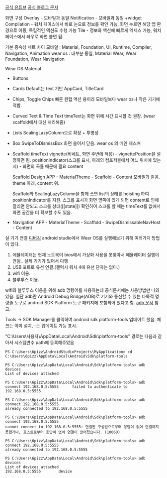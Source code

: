 
[공식 유튜브](https://www.youtube.com/watch?v=B7D3G6tC9n0)
[공식 블로그 문서](https://android-developers.googleblog.com/2021/10/compose-for-wear-os-now-in-developer.html)

화면 구성
Overlay - 모바일과 동일
Notification - 모바일과 동일
+widget
Compliation - 워치 페이스에서 바로 눈으로 정보를 확인 가능, 화면 누르면 해당 앱 환경으로 이동, 독립적인 액션도 수행 가능
Tile - 정보와 액션에 빠르게 엑세스 가능, 워치 페이스에서 좌우로 화면 쓸면 됨.


기본 종속성 세트 차이
모바일 : Material, Foundation, UI, Runtime, Compiler, Navigation, Animation 
wear os : 대부분 동일, Material Wear, Wear Foundation, Wear Navigation 


Wear OS Material
- Buttons
- Cards
	Default는 text 기반
	AppCard, TitleCard
- Chips, Toggle Chips
	빠른 원탭 액션 용이라 모바일보다 wear os나 작은 기기에 적합.
- Curved Text & Time Text
	timeText는 화면 위에 시간 표시할 것 권장. (wear scaffold에서 대신 처리해줌)
- Lists
	ScalingLazyColumn으로 확장 + 투명성.
- Box
	SwipeToDismissBox 화면 쓸어서 닫음. wear os 의 메인 제스쳐
- Scaffold
	timeText
	vignette(비네트, 화면 주변에 적용) - vignettePosition을 설정하면 됨.
	positionIndicator(스크롤 표시, 아래의 컴포저블에서 어느 위치에 있는지) - 화면의 곡률 때문에 필요 
	content

	Scaffold Design
	APP - MaterialTheme - Scaffold - Content
	모바일과 같음. theme 아래, content 위.
	
	Scaffold와 ScalingLazyColumn을 함께 쓰면 list의 상태를 hoisting 하여 positionIndicator를 지원.
	스크롤 표시가 화면 옆쪽에 있게 되면 content로 인해 잘리면 안되고 스크롤 상태([[state]]) 확인하여 스크롤 할 때는 timeText를 없애서 화면 공간을 더 확보할 수도 있음.

- Navigation
	APP - MaterialTheme - Scaffold - SwipeDismissableNavHost - Content



실 기기 연결 [디버깅](https://developer.android.com/training/wearables/apps/debugging?hl=ko)
android studio에서 Wear OS를 실행해보기 위해 여러가지 방법이 있다.
1. 에뮬레이터는 현재 노트북이 bios에서 가상화 사용을 못찾아서 에뮬레이터 실행이 안됨..
	실제 기기가 있어서 다행
2. USB 포트로 유선 연결.(갤럭시 워치 4에 유선 단자는 없다.)  
3. wifi 이용. 
4. 블루투스 이용.

wifi와 블루투스 이용을 위해 adb 명령어를 사용하는데 공식문서에는 사용방법만 나와 있음.
일단 adb란 Android Debug Bridge(ADB)로 기기와 통신할 수 있는 다목적 명령줄 도구로 android SDK Platform 도구 패키지에 포함되어 있다고 함. [adb 문서](https://developer.android.com/studio/command-line/adb?hl=ko) 참고.

Tools -> SDK Manager를 클릭하여 android sdk platform-tools 업데이트 했음.
체크는 이미 설치, -는 업데이트 가능 표시.

"C:\Users\사용자\AppData\Local\Android\Sdk\platform-tools" 경로는 다음과 같아서 시스템변수 path에 등록해주었음

```
PS C:\Users\6pizz\AndroidStudioProjects\MyApplication> cd C:\Users\6pizz\AppData\Local\Android\Sdk\platform-tools

PS C:\Users\6pizz\AppData\Local\Android\Sdk\platform-tools> adb devices
List of devices attached

PS C:\Users\6pizz\AppData\Local\Android\Sdk\platform-tools> adb connect 192.168.0.5:5555      failed to authenticate to 192.168.0.5:5555

PS C:\Users\6pizz\AppData\Local\Android\Sdk\platform-tools> adb connect 192.168.0.5:5555
already connected to 192.168.0.5:5555

PS C:\Users\6pizz\AppData\Local\Android\Sdk\platform-tools> adb connect 192.168.0.5:5555
cannot connect to 192.168.0.5:5555: 연결된 구성원으로부터 응답이 없어 연결하지 못했거나, 호스트로부터 응답이 없어 연결이 끊어졌습니다. (10060)

PS C:\Users\6pizz\AppData\Local\Android\Sdk\platform-tools> adb connect 192.168.0.5:5555
already connected to 192.168.0.5:5555

PS C:\Users\6pizz\AppData\Local\Android\Sdk\platform-tools> adb devices
List of devices attached
192.168.0.5:5555        device

```



